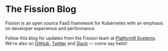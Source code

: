 # The Fission Blog

Fission is an open source FaaS framework for Kubernetes with an
emphasis on developer experience and performance.

Follow this blog for updates from the Fission team at [Platform9
Systems](https://platform9.com).  We're also on
[GitHub](https://github.com/fission/fission),
[Twitter](https://twitter.com/fissionio) and
[Slack](http://slack.fission.io) &mdash; come say hello!
